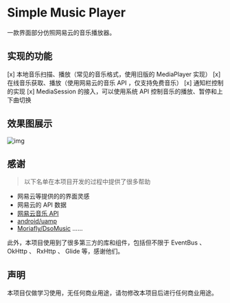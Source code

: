 # Simple Music Player

一款界面部分仿照网易云的音乐播放器。


## 实现的功能

[x] 本地音乐扫描、播放（常见的音乐格式，使用旧版的 MediaPlayer 实现）
[x] 在线音乐获取、播放（使用网易云的音乐 API ，仅支持免费音乐）
[x] 通知栏控制的实现
[x] MediaSession 的接入，可以使用系统 API 控制音乐的播放、暂停和上下曲切换 


## 效果图展示
![img](./img/1.jpg)

## 感谢

> 以下名单在本项目开发的过程中提供了很多帮助

- 网易云等提供的的界面灵感
- 网易云的 API 数据
- [网易云音乐 API](https://github.com/Binaryify/NeteaseCloudMusicApi)
- [android/uamp](https://github.com/android/uamp)
- [Moriafly/DsoMusic](https://github.com/Moriafly/DsoMusic)
......

此外，本项目使用到了很多第三方的库和组件，包括但不限于 EventBus 、 OkHttp 、 RxHttp 、 Glide 等，感谢他们。


## 声明

本项目仅做学习使用，无任何商业用途，请勿修改本项目后进行任何商业用途。